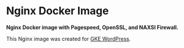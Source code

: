 # Nginx Docker Image
**Nginx Docker image with Pagespeed, OpenSSL, and NAXSI Firewall.**

This Nginx image was created for [GKE WordPress](https://github.com/stcox/gke-wordpress).
